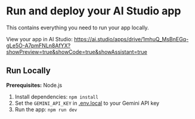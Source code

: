# Run and deploy your AI Studio app

This contains everything you need to run your app locally.

View your app in AI Studio: https://ai.studio/apps/drive/1mhuQ_MsBnEGq-gLe5O-A7pmFNLn8AfYX?showPreview=true&showCode=true&showAssistant=true

## Run Locally

**Prerequisites:**  Node.js


1. Install dependencies:
   `npm install`
2. Set the `GEMINI_API_KEY` in [.env.local](.env.local) to your Gemini API key
3. Run the app:
   `npm run dev`
